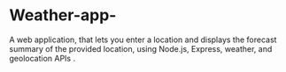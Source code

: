 # Weather-app-

A web application, that lets you enter a location and displays the forecast summary of the provided location, using Node.js, Express, weather, and geolocation APIs .
